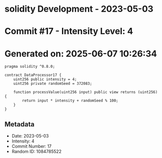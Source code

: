 ﻿# solidity Development - 2023-05-03
# Commit #17 - Intensity Level: 4
# Generated on: 2025-06-07 10:26:34
```solidity
pragma solidity ^0.8.0;

contract DataProcessor17 {
    uint256 public intensity = 4;
    uint256 private randomSeed = 372083;

    function processValue(uint256 input) public view returns (uint256) {
        return input * intensity + randomSeed % 100;
    }
}
```
## Metadata
- Date: 2023-05-03
- Intensity: 4
- Commit Number: 17
- Random ID: 1084785522

